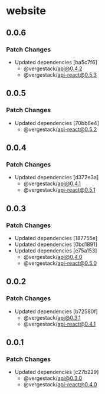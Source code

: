 # website

## 0.0.6

### Patch Changes

- Updated dependencies [ba5c7f6]
  - @vergestack/api@0.4.2
  - @vergestack/api-react@0.5.3

## 0.0.5

### Patch Changes

- Updated dependencies [70bb6e4]
  - @vergestack/api-react@0.5.2

## 0.0.4

### Patch Changes

- Updated dependencies [d372e3a]
  - @vergestack/api@0.4.1
  - @vergestack/api-react@0.5.1

## 0.0.3

### Patch Changes

- Updated dependencies [187755e]
- Updated dependencies [0bd1891]
- Updated dependencies [e75a153]
  - @vergestack/api@0.4.0
  - @vergestack/api-react@0.5.0

## 0.0.2

### Patch Changes

- Updated dependencies [b72580f]
  - @vergestack/api@0.3.1
  - @vergestack/api-react@0.4.1

## 0.0.1

### Patch Changes

- Updated dependencies [c27b229]
  - @vergestack/api@0.3.0
  - @vergestack/api-react@0.4.0
